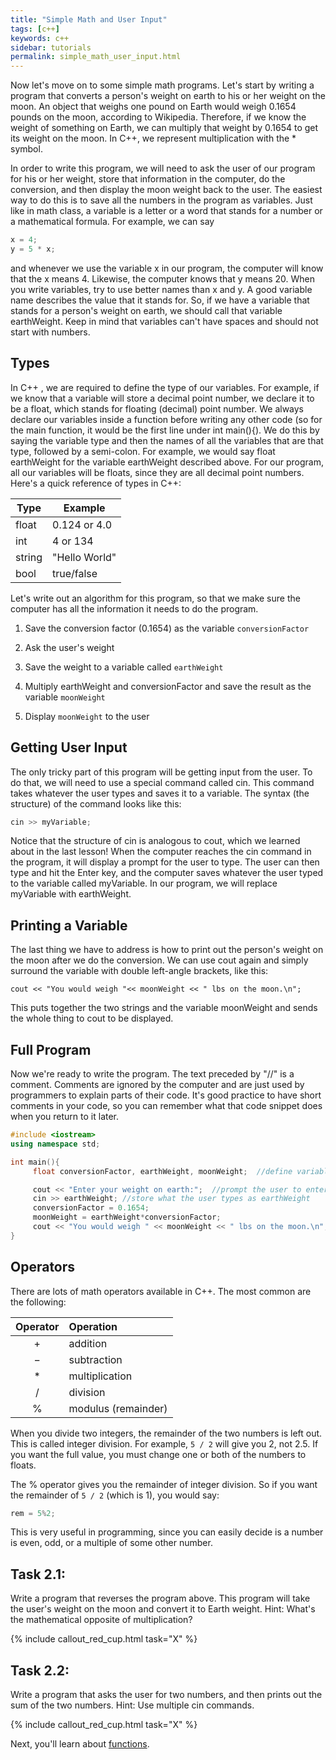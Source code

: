 ```yaml
---
title: "Simple Math and User Input"
tags: [c++]
keywords: c++
sidebar: tutorials
permalink: simple_math_user_input.html
---
```


Now let's move on to some simple math programs. Let's start by writing a program that converts a person's weight on earth to his or her weight on the moon. An object that weighs one pound on Earth would weigh 0.1654 pounds on the moon, according to Wikipedia. Therefore, if we know the weight of something on Earth, we can multiply that weight by 0.1654 to get its weight on the moon. In C++, we represent multiplication with the * symbol.

In order to write this program, we will need to ask the user of our program for his or her weight, store that information in the computer, do the conversion, and then display the moon weight back to the user. The easiest way to do this is to save all the numbers in the program as variables. Just like in math class, a variable is a letter or a word that stands for a number or a mathematical formula. For example, we can say

```cpp
x = 4;
y = 5 * x;
```

and whenever we use the variable x in our program, the computer will know that the x means 4. Likewise, the computer knows that y means 20. When you write variables, try to use better names than x and y. A good variable name describes the value that it stands for. So, if we have a variable that stands for a person's weight on earth, we should call that variable earthWeight. Keep in mind that variables can't have spaces and should not start with numbers.

## Types

In C++ , we are required to define the type of our variables. For example, if we know that a variable will store a decimal point number, we declare it to be a float, which stands for floating (decimal) point number. We always declare our variables inside a function before writing any other code (so for the main function, it would be the first line under int main(){). We do this by saying the variable type and then the names of all the variables that are that type, followed by a semi-colon. For example, we would say float earthWeight for the variable earthWeight described above. For our program, all our variables will be floats, since they are all decimal point numbers. Here's a quick reference of types in C++:

Type    | Example
--------|-------------
float	| 0.124 or 4.0
int	    | 4 or 134
string	| "Hello World"
bool	| true/false

Let's write out an algorithm for this program, so that we make sure the computer has all the information it needs to do the program.

1. Save the conversion factor (0.1654) as the variable `conversionFactor`

2. Ask the user's weight

3. Save the weight to a variable called `earthWeight`

4. Multiply earthWeight and conversionFactor and save the result as the variable `moonWeight`

5. Display `moonWeight` to the user

## Getting User Input

The only tricky part of this program will be getting input from the user. To do that, we will need to use a special command called cin. This command takes whatever the user types and saves it to a variable. The syntax (the structure) of the command looks like this:

```cpp
cin >> myVariable;
```

Notice that the structure of cin is analogous to cout, which we learned about in the last lesson! When the computer reaches the cin command in the program, it will display a prompt for the user to type. The user can then type and hit the Enter key, and the computer saves whatever the user typed to the variable called myVariable. In our program, we will replace myVariable with earthWeight.

## Printing a Variable

The last thing we have to address is how to print out the person's weight on the moon after we do the conversion. We can use cout again and simply surround the variable with double left-angle brackets, like this:

```
cout << "You would weigh "<< moonWeight << " lbs on the moon.\n";
```

This puts together the two strings and the variable moonWeight and sends the whole thing to cout to be displayed.

## Full Program

Now we're ready to write the program. The text preceded by "//" is a comment. Comments are ignored by the computer and are just used by programmers to explain parts of their code. It's good practice to have short comments in your code, so you can remember what that code snippet does when you return to it later.

```cpp
#include <iostream>
using namespace std;

int main(){
     float conversionFactor, earthWeight, moonWeight;  //define variables as floats

     cout << "Enter your weight on earth:";  //prompt the user to enter weight
     cin >> earthWeight; //store what the user types as earthWeight
     conversionFactor = 0.1654;
     moonWeight = earthWeight*conversionFactor;
     cout << "You would weigh " << moonWeight << " lbs on the moon.\n";  //print out conversion
}
```

## Operators

There are lots of math operators available in C++. The most common are the following:

Operator |	Operation
:-------:|:---------
+	     | addition
−	     | subtraction
*	     | multiplication
/	     | division
%	     | modulus (remainder)

When you divide two integers, the remainder of the two numbers is left out. This is called integer division. For example, `5 / 2` will give you 2, not 2.5. If you want the full value, you must change one or both of the numbers to floats.

The % operator gives you the remainder of integer division. So if you want the remainder of `5 / 2` (which is 1), you would say:

```cpp
rem = 5%2;
```

This is very useful in programming, since you can easily decide is a number is even, odd, or a multiple of some other number.

## Task 2.1:

Write a program that reverses the program above. This program will take the user's weight on the moon and convert it to Earth weight. Hint: What's the mathematical opposite of multiplication?

{% include callout_red_cup.html task="X" %}

## Task 2.2:

Write a program that asks the user for two numbers, and then prints out the sum of the two numbers. Hint: Use multiple cin commands.

{% include callout_red_cup.html task="X" %}

Next, you'll learn about [functions](functions.html).
